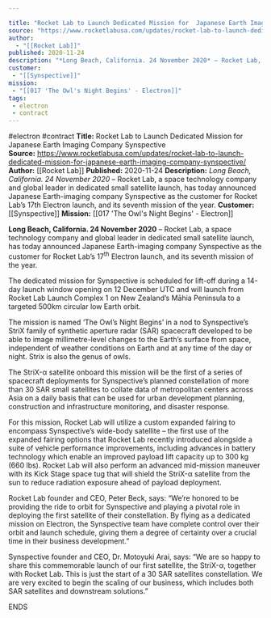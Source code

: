 ```yaml
---

title: "Rocket Lab to Launch Dedicated Mission for  Japanese Earth Imaging Company Synspective  "
source: "https://www.rocketlabusa.com/updates/rocket-lab-to-launch-dedicated-mission-for-japanese-earth-imaging-company-synspective/"
author:
  - "[[Rocket Lab]]"
published: 2020-11-24
description: "*Long Beach, California. 24 November 2020* – Rocket Lab, a space technology company and global leader in dedicated small satellite launch, has today announced Japanese Earth-imaging company Synspective as the customer for Rocket Lab’s 17th Electron launch, and its seventh mission of the year."
customer:
 - "[[Synspective]]"
mission:
 - "[[017 'The Owl's Night Begins' - Electron]]"
tags:
 - electron
 - contract
---
```


#electron #contract
**Title:** Rocket Lab to Launch Dedicated Mission for  Japanese Earth Imaging Company Synspective  
**Source:** https://www.rocketlabusa.com/updates/rocket-lab-to-launch-dedicated-mission-for-japanese-earth-imaging-company-synspective/
**Author:** [[Rocket Lab]]
**Published:** 2020-11-24
**Description:** *Long Beach, California. 24 November 2020* – Rocket Lab, a space technology company and global leader in dedicated small satellite launch, has today announced Japanese Earth-imaging company Synspective as the customer for Rocket Lab’s 17th Electron launch, and its seventh mission of the year.
**Customer:** [[Synspective]]
**Mission:** [[017 'The Owl's Night Begins' - Electron]]

**Long Beach, California. 24 November 2020** – Rocket Lab, a space technology company and global leader in dedicated small satellite launch, has today announced Japanese Earth-imaging company Synspective as the customer for Rocket Lab’s 17<sup>th</sup> Electron launch, and its seventh mission of the year.

The dedicated mission for Synspective is scheduled for lift-off during a 14-day launch window opening on 12 December UTC and will launch from Rocket Lab Launch Complex 1 on New Zealand’s Māhia Peninsula to a targeted 500km circular low Earth orbit.

The mission is named ‘The Owl’s Night Begins’ in a nod to Synspective’s StriX family of synthetic aperture radar (SAR) spacecraft developed to be able to image millimetre-level changes to the Earth’s surface from space, independent of weather conditions on Earth and at any time of the day or night. Strix is also the genus of owls.

The StriX-α satellite onboard this mission will be the first of a series of spacecraft deployments for Synspective’s planned constellation of more than 30 SAR small satellites to collate data of metropolitan centers across Asia on a daily basis that can be used for urban development planning, construction and infrastructure monitoring, and disaster response.

For this mission, Rocket Lab will utilize a custom expanded fairing to encompass Synspective’s wide-body satellite – the first use of the expanded fairing options that Rocket Lab recently introduced alongside a suite of vehicle performance improvements, including advances in battery technology which enable an improved payload lift capacity up to 300 kg (660 lbs). Rocket Lab will also perform an advanced mid-mission maneuver with its Kick Stage space tug that will shield the StriX-α satellite from the sun to reduce radiation exposure ahead of payload deployment.

Rocket Lab founder and CEO, Peter Beck, says: “We’re honored to be providing the ride to orbit for Synspective and playing a pivotal role in deploying the first satellite of their constellation. By flying as a dedicated mission on Electron, the Synspective team have complete control over their orbit and launch schedule, giving them a degree of certainty over a crucial time in their business development.”

Synspective founder and CEO, Dr. Motoyuki Arai, says: “We are so happy to share this commemorable launch of our first satellite, the StriX-α, together with Rocket Lab. This is just the start of a 30 SAR satellites constellation. We are very excited to begin the scaling of our business, which includes both SAR satellites and downstream solutions.”

ENDS